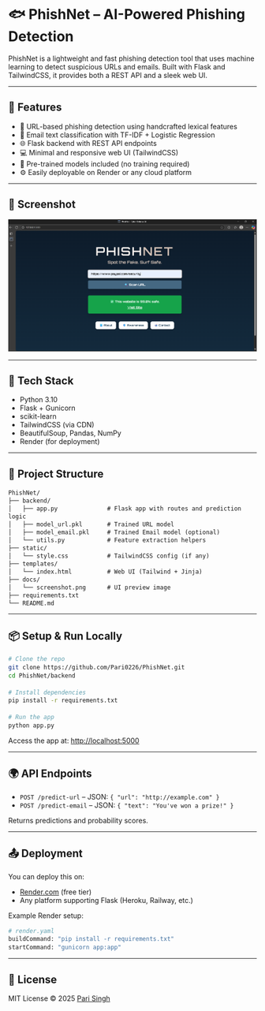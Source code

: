 # 🐟 PhishNet – AI-Powered Phishing Detection

PhishNet is a lightweight and fast phishing detection tool that uses machine learning to detect suspicious URLs and emails. Built with Flask and TailwindCSS, it provides both a REST API and a sleek web UI.

---

## 🚀 Features

- 🔗 URL-based phishing detection using handcrafted lexical features
- 📧 Email text classification with TF-IDF + Logistic Regression
- 🌐 Flask backend with REST API endpoints
- 💻 Minimal and responsive web UI (TailwindCSS)
- 🧠 Pre-trained models included (no training required)
- ⚙️ Easily deployable on Render or any cloud platform

---

## 📸 Screenshot

![UI Screenshot](docs/phishnett.png) <!-- Rename or replace this file if needed -->

---

## 🧪 Tech Stack

- Python 3.10
- Flask + Gunicorn
- scikit-learn
- TailwindCSS (via CDN)
- BeautifulSoup, Pandas, NumPy
- Render (for deployment)

---

## 📁 Project Structure

```
PhishNet/
├── backend/
│   ├── app.py              # Flask app with routes and prediction logic
│   ├── model_url.pkl       # Trained URL model
│   ├── model_email.pkl     # Trained Email model (optional)
│   └── utils.py            # Feature extraction helpers
├── static/
│   └── style.css           # TailwindCSS config (if any)
├── templates/
│   └── index.html          # Web UI (Tailwind + Jinja)
├── docs/
│   └── screenshot.png      # UI preview image
├── requirements.txt
└── README.md
```

---

## 📦 Setup & Run Locally

```bash
# Clone the repo
git clone https://github.com/Pari0226/PhishNet.git
cd PhishNet/backend

# Install dependencies
pip install -r requirements.txt

# Run the app
python app.py
```

Access the app at: [http://localhost:5000](http://localhost:5000)

---

## 🌍 API Endpoints

- `POST /predict-url` – JSON: `{ "url": "http://example.com" }`
- `POST /predict-email` – JSON: `{ "text": "You've won a prize!" }`

Returns predictions and probability scores.

---

## 📤 Deployment

You can deploy this on:

- [Render.com](https://render.com) (free tier)
- Any platform supporting Flask (Heroku, Railway, etc.)

Example Render setup:

```bash
# render.yaml
buildCommand: "pip install -r requirements.txt"
startCommand: "gunicorn app:app"
```

---

## 📄 License

MIT License © 2025 [Pari Singh](https://github.com/Pari0226)
